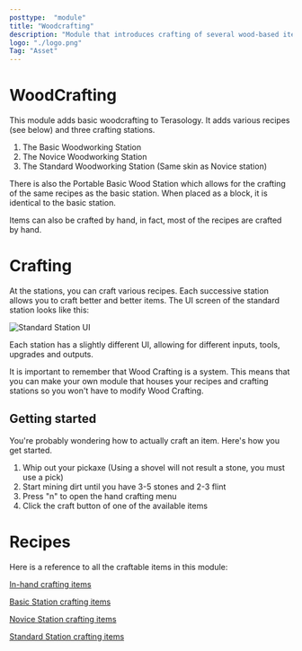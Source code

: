 ```yaml
---
posttype:  "module"  
title: "Woodcrafting"
description: "Module that introduces crafting of several wood-based items through workstations. This module relies on the use of the NeoTTA world generator"
logo: "./logo.png"
Tag: "Asset"
---
```

# WoodCrafting
This module adds basic woodcrafting to Terasology. It adds various recipes (see below) and three crafting stations.

1. The Basic Woodworking Station
2. The Novice Woodworking Station
3. The Standard Woodworking Station (Same skin as Novice station)

There is also the Portable Basic Wood Station which allows for the crafting of the same recipes as the basic station. When placed as a block, it is identical to the basic station.

Items can also be crafted by hand, in fact, most of the recipes are crafted by hand.

# Crafting
At the stations, you can craft various recipes. Each successive station allows you to craft better and better items. The UI screen of the standard station looks like this:

![Standard Station UI](https://github.com/Steampunkery/WoodCrafting/blob/master/assets/textures/StandardWoodworking.png)

Each station has a slightly different UI, allowing for different inputs, tools, upgrades and outputs.

It is important to remember that Wood Crafting is a system. This means that you can make your own module that houses your recipes and crafting stations so you won't have to modify Wood Crafting.

## Getting started
You're probably wondering how to actually craft an item. Here's how you get started.

1. Whip out your pickaxe (Using a shovel will not result a stone, you must use a pick)
2. Start mining dirt until you have 3-5 stones and 2-3 flint
3. Press "n" to open the hand crafting menu
4. Click the craft button of one of the available items

# Recipes
Here is a reference to all the craftable items in this module:

[In-hand crafting items](https://github.com/Terasology/WoodCrafting/tree/master/assets/prefabs/recipe/hand)

[Basic Station crafting items](https://github.com/Terasology/WoodCrafting/tree/master/assets/prefabs/recipe/wood/basic)

[Novice Station crafting items](https://github.com/Terasology/WoodCrafting/tree/master/assets/prefabs/recipe/wood/novice)

[Standard Station crafting items](https://github.com/Terasology/WoodCrafting/tree/master/assets/prefabs/recipe/wood/standard)
